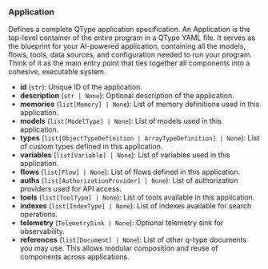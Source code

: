 ### Application

Defines a complete QType application specification.
An Application is the top-level container of the entire
program in a QType YAML file. It serves as the blueprint for your
AI-powered application, containing all the models, flows, tools, data sources,
and configuration needed to run your program. Think of it as the main entry
point that ties together all components into a cohesive,
executable system.

- **id** (`str`): Unique ID of the application.
- **description** (`str | None`): Optional description of the application.
- **memories** (`list[Memory] | None`): List of memory definitions used in this application.
- **models** (`list[ModelType] | None`): List of models used in this application.
- **types** (`list[ObjectTypeDefinition | ArrayTypeDefinition] | None`): List of custom types defined in this application.
- **variables** (`list[Variable] | None`): List of variables used in this application.
- **flows** (`list[Flow] | None`): List of flows defined in this application.
- **auths** (`list[AuthorizationProvider] | None`): List of authorization providers used for API access.
- **tools** (`list[ToolType] | None`): List of tools available in this application.
- **indexes** (`list[IndexType] | None`): List of indexes available for search operations.
- **telemetry** (`TelemetrySink | None`): Optional telemetry sink for observability.
- **references** (`list[Document] | None`): List of other q-type documents you may use. This allows modular composition and reuse of components across applications.
